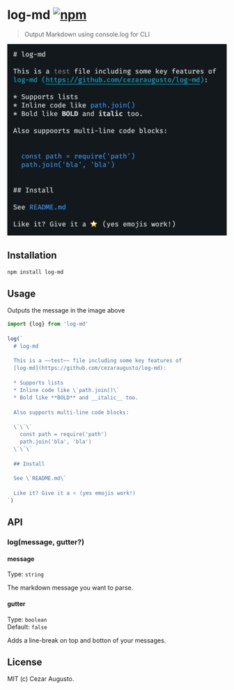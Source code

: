 [npm-image]: https://img.shields.io/npm/v/log-md.svg
[npm-url]: https://npmjs.org/package/log-md

# log-md [![npm][npm-image]][npm-url]

> Output Markdown using console.log for CLI

<p align="center">
<img src="./result.png" width="600">
</p>

## Installation

```
npm install log-md
```

## Usage

Outputs the message in the image above

```js
import {log} from 'log-md'

log(`
  # log-md

  This is a ~~test~~ file including some key features of
  [log-md](https://github.com/cezaraugusto/log-md):

  * Supports lists
  * Inline code like \`path.join()\`
  * Bold like **BOLD** and __italic__ too.

  Also supports multi-line code blocks:

  \`\`\`
    const path = require('path')
    path.join('bla', 'bla')
  \`\`\`

  ## Install

  See \`README.md\`

  Like it? Give it a ⭐️ (yes emojis work!)
`)
```

## API

### log(message, gutter?)

#### message

Type: `string`

The markdown message you want to parse.

#### gutter

Type: `boolean`\
Default: `false`

Adds a line-break on top and botton of your messages.

## License

MIT (c) Cezar Augusto.
